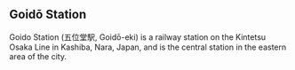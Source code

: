 ## Goidō Station

Goido Station (五位堂駅, Goidō-eki) is a railway station on the Kintetsu Osaka Line in Kashiba, Nara, Japan, and is the central station in the eastern area of the city.
